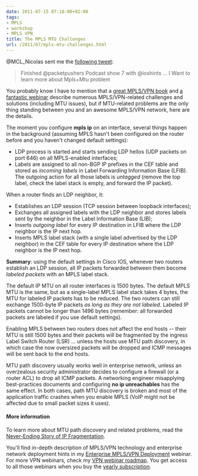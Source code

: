 ```yaml
---
date: 2011-07-15 07:18:00+02:00
tags:
- MPLS
- workshop
- MPLS VPN
title: The MPLS MTU Challenges
url: /2011/07/mpls-mtu-challenges.html
---
```

\@MCL_Nicolas sent me the [following tweet](http://twitter.com/MCL_Nicolas/status/86838923019558912):

> Finished \@packetpushers Podcast show 7 with \@ioshints \... I Want to learn more about Mpls+Mtu problem

You probably know I have to mention that a [great MPLS/VPN book](http://www.amazon.com/gp/product/1587050021/ref=as_li_tf_tl?ie=UTF8&tag=cisioshinandt-20&linkCode=as2&camp=217145&creative=399353&creativeASIN=1587050021) and [a fantastic webinar](http://www.ipspace.net/EntMPLS) describe numerous MPLS/VPN-related challenges and solutions (including MTU issues), but if MTU-related problems are the only thing standing between you and an awesome MPLS/VPN network, here are the details.
<!--more-->
The moment you configure **mpls ip** on an interface, several things happen in the background (assuming MPLS hasn't been configured on the router before and you haven't changed default settings):

-   LDP process is started and starts sending LDP hellos (UDP packets on port 646) on all MPLS-enabled interfaces;
-   Labels are assigned to all non-BGP IP prefixes in the CEF table and stored as *incoming labels* in Label Forwarding Information Base (LFIB). The outgoing action for all those labels is *untagged* (remove the top label, check the label stack is empty, and forward the IP packet).

When a router finds an LDP neighbor, it:

-   Establishes an LDP session (TCP session between loopback interfaces);
-   Exchanges all assigned labels with the LDP neighbor and stores labels sent by the neighbor in the Label Information Base (LIB);
-   Inserts *outgoing label* for every IP destination in LFIB where the LDP neighbor is the IP next hop.
-   Inserts MPLS label stack (with a single label advertised by the LDP neighbor) in the CEF table for every IP destination where the LDP neighbor is the IP next hop.

**Summary**: using the default settings in Cisco IOS, whenever two routers establish an LDP session, all IP packets forwarded between them become *labeled packets* with an MPLS label stack.

The default IP MTU on all router interfaces is 1500 bytes. The default MPLS MTU is the same, but as a single-label MPLS label stack takes 4 bytes, the MTU for labeled IP packets has to be reduced. The two routers can still exchange 1500-byte IP packets *as long as they are not labeled*. Labeled IP packets cannot be longer than 1496 bytes (remember: all forwarded packets are labeled if you use default settings).

Enabling MPLS between two routers does not affect the end hosts -- their MTU is still 1500 bytes and their packets will be fragmented by the ingress Label Switch Router (LSR) \... unless the hosts use MTU path discovery, in which case the now oversized packets will be dropped and ICMP messages will be sent back to the end hosts.

MTU path discovery usually works well in enterprise network, unless an overzealous security administrator decides to configure a firewall (or a router ACL) to drop all ICMP packets. A networking engineer misapplying best-practices documents and configuring **no ip unreachables** has the same effect. In both cases, path MTU discovery is broken and most of the application traffic crashes when you enable MPLS (VoIP might not be affected due to small packet sizes it uses).

#### More information

To learn more about MTU path discovery and related problems, read the [Never-Ending Story of IP Fragmentation](https://www.ipspace.net/kb/Internet/PMTUD/).

You'll find in-depth description of MPLS/VPN technology and enterprise network deployment hints in my [Enterprise MPLS/VPN Deployment](http://www.ipspace.net) webinar. For more VPN webinars, check my [VPN webinar roadmap](http://www.ipspace.net/Roadmap/VPN_webinars). You get access to all those webinars when you buy the [yearly subscription](http://www.ipspace.net/Subscription).
